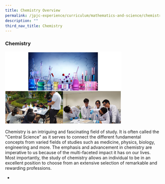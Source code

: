 ```yaml
---
title: Chemistry Overview
permalink: /jpjc-experience/curriculum/mathematics-and-science/chemistry/
description: ""
third_nav_title: Chemistry
---
```

### **Chemistry**

<img src="/images/chemistry.jpg" 
     style="width:75%">
		 
Chemistry is an intriguing and fascinating field of study. It is often called the "Central Science" as it serves to connect the different fundamental concepts from varied fields of studies such as medicine, physics, biology, engineering and more. The emphasis and advancement in chemistry are imperative to us because of the multi\-faceted impact it has on our lives. Most importantly, the study of chemistry allows an individual to be in an excellent position to choose from an extensive selection of remarkable and rewarding professions. 

*		 